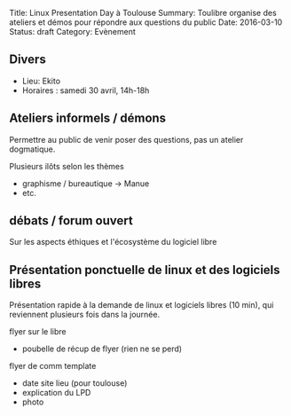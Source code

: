 Title: Linux Presentation Day à Toulouse
Summary: Toulibre organise des ateliers et démos pour répondre aux questions du public
Date: 2016-03-10
Status: draft
Category: Evènement

## Divers

* Lieu: Ekito
* Horaires : samedi 30 avril, 14h-18h

## Ateliers informels / démons

Permettre au public de venir poser des questions, pas un atelier dogmatique.

Plusieurs ilôts selon les thèmes
* graphisme / bureautique -> Manue
* etc.

## débats / forum ouvert

Sur les aspects éthiques et l'écosystème du logiciel libre

## Présentation ponctuelle de linux et des logiciels libres

Présentation rapide à la demande de linux et logiciels libres (10 min), qui reviennent plusieurs fois dans la journée.

flyer sur le libre

* poubelle de récup de flyer (rien ne se perd)


flyer de comm template
* date site lieu (pour toulouse)
* explication du LPD
* photo

